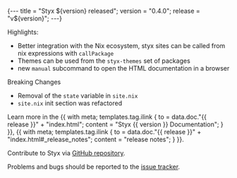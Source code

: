 {---
title = "Styx ${version} released";
version = "0.4.0";
release = "v${version}";
---}

Highlights:

- Better integration with the Nix ecosystem, styx sites can be called from nix expressions with `callPackage`
- Themes can be used from the `styx-themes` set of packages
- new `manual` subcommand to open the HTML documentation in a browser

Breaking Changes

- Removal of the `state` variable in `site.nix`
- `site.nix` init section was refactored

Learn more in the {{ with meta; templates.tag.ilink { to = data.doc."{{ release }}" + "index.html"; content = "Styx {{ version }} Documentation"; } }},
{{ with meta; templates.tag.ilink { to = data.doc."{{ release }}" + "index.html#_release_notes"; content = "release notes"; } }}.

Contribute to Styx via [GitHub repository](https://github.com/divnix/styx/).

Problems and bugs should be reported to the [issue tracker](https://github.com/divnix/styx/issues).

